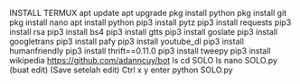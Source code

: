 INSTALL TERMUX 
apt update 
apt upgrade
pkg install python 
pkg install git 
pkg install nano 
apt install python
pip3 install pytz 
pip3 install requests 
pip3 install rsa 
pip3 install bs4 
pip3 install gtts 
pip3 install goslate 
pip3 install googletrans 
pip3 install pafy 
pip3 install youtube_dl 
pip3 install humanfriendly 
pip3 install thrift==0.11.0 
pip3 install tweepy 
pip3 install wikipedia 
https://github.com/adanncuy/bot
ls 
cd SOLO 
ls 
nano SOLO.py
 (buat edit) (Save setelah edit) Ctrl x y enter python SOLO.py
